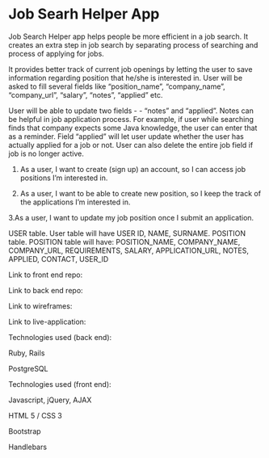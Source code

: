 
# Job Searh Helper App


Job Search Helper app helps people be more efficient in a job search. It creates an extra step in job search by separating process of searching and process of applying for jobs.

It provides better track of current job openings by letting the user to save information regarding position that he/she is interested in. User will be asked to fill several fields like “position_name”, “company_name”, “company_url”, “salary”, “notes”, “applied” etc.


User will be able to update two fields - - “notes” and “applied”. Notes can be helpful in job application process. For example, if user while searching finds that company expects some Java knowledge, the user can enter that as a reminder. Field “applied” will let user update whether the user has actually applied for a job or not.
User can also delete the entire job field if job is no longer active.


1. As a user, I want to create (sign up) an account, so I can access job positions I’m interested in.

2. As a user, I want to be able to create new position, so I keep the track of the applications I’m interested in.

3.As a user, I want to update my job position once I submit an application.



USER table. User table will have USER ID, NAME, SURNAME.
POSITION table. POSITION table will have: POSITION_NAME, COMPANY_NAME, COMPANY_URL, REQUIREMENTS, SALARY, APPLICATION_URL, NOTES, APPLIED, CONTACT, USER_ID








Link to front end repo:

Link to back end repo:

Link to wireframes:

Link to live-application:

Technologies used (back end):

Ruby, Rails

PostgreSQL


Technologies used (front end):

Javascript, jQuery, AJAX

HTML 5 / CSS 3

Bootstrap

Handlebars
